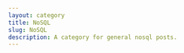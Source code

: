 ```yaml
---
layout: category
title: NoSQL
slug: NoSQL
description: A category for general nosql posts.
---
```


